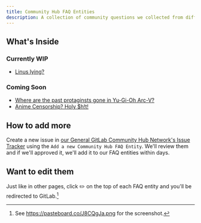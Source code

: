 ```yaml
---
title: Community Hub FAQ Entities
description: A collection of community questions we collected from different sources.
---
```


## What's Inside

### Currently WIP

* [Linus lying?](yt/lie-nus.md)

### Coming Soon

* [Where are the past protaginsts gone in Yu-Gi-Oh Arc-V?](yu-gi-oh/previous-protagonists-in-arc-v.md)
* [Anime Censorship? Holy $h!t!](censorship-101/anime.md)

## How to add more

Create a new issue in [our General GitLab Community Hub Network's Issue Tracker](https://gitlab.com/ThePinsTeam-CommunityHubNetwork/general/issues/new)
using the `Add a new Community Hub FAQ Entity`. We'll review them and if we'll approved it, we'll add it to our FAQ entities within days.

## Want to edit them

Just like in other pages, click :pencil2: on the top of each FAQ entity and you'll be redirected to GitLab.[^1]

[^1]: See <https://pasteboard.co/J8CQgJa.png> for the screenshot.
